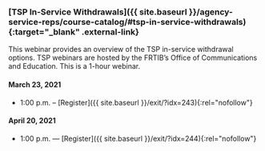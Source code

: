 ### [TSP In-Service Withdrawals]({{ site.baseurl }}/agency-service-reps/course-catalog/#tsp-in-service-withdrawals){:target="\_blank" .external-link}

This webinar provides an overview of the TSP in-service withdrawal options. TSP webinars are hosted by the FRTIB’s Office of Communications and Education. This is a 1-hour webinar.

#### March 23, 2021

- 1:00 p.m. – [Register]({{ site.baseurl }}/exit/?idx=243){:rel="nofollow"}

#### April 20, 2021

- 1:00 p.m. — [Register]({{ site.baseurl }}/exit/?idx=244){:rel="nofollow"}
